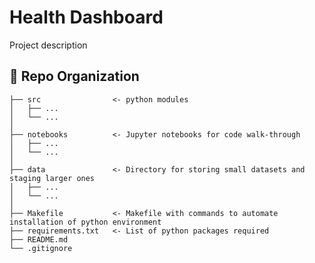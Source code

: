 # Health Dashboard

Project description 

:open_file_folder: Repo Organization
--------------------------------

    ├── src                <- python modules
    │   ├── ...       
    │   └── ...            
    │
    ├── notebooks          <- Jupyter notebooks for code walk-through 
    │   ├── ...            
    │   └── ...            
    │
    ├── data               <- Directory for storing small datasets and staging larger ones
    │   ├── ...       
    │   └── ... 
    │
    ├── Makefile           <- Makefile with commands to automate installation of python environment
    ├── requirements.txt   <- List of python packages required     
    ├── README.md
    └── .gitignore         
